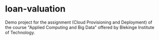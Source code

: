 # loan-valuation
Demo project for the assignment (Cloud Provisioning and Deployment) of the course "Applied Computing and Big Data" offered by Blekinge  Institute of Technology.
